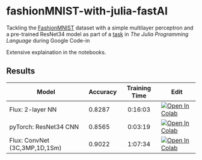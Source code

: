 # fashionMNIST-with-julia-fastAI
Tackling the [FashionMNIST](https://github.com/zalandoresearch/fashion-mnist) dataset with a simple multilayer perceptron and a pre-trained ResNet34 model as part of a [task](https://codein.withgoogle.com/dashboard/task-instances/5002280944795648/) in *The Julia Programming Language* during Google Code-in

Extensive explaination in the notebooks.

## Results

| Model                 	| Accuracy 	| Training Time 	| Edit 	|
|-----------------------	|----------	|:-------------:	|------	|
| Flux: 2-layer NN      	| 0.8287   	|    0:16:03    	|[![Open In Colab](https://colab.research.google.com/assets/colab-badge.svg)](https://colab.research.google.com/github/PseudoCodeNerd/fashionMNIST-with-julia-fastAI/blob/master/flux-FMNIST-detailed.ipynb)|
| pyTorch: ResNet34 CNN 	| 0.8565   	|    0:03:19    	|[![Open In Colab](https://colab.research.google.com/assets/colab-badge.svg)](https://colab.research.google.com/github/PseudoCodeNerd/fashionMNIST-with-julia-fastAI/blob/master/FashionMNIST-resnet34.ipynb)|
| Flux: ConvNet (3C,3MP,1D,1Sm)|0.9022|1:07:34|[![Open In Colab](https://colab.research.google.com/assets/colab-badge.svg)](https://colab.research.google.com/github/PseudoCodeNerd/fashionMNIST-with-julia-fastAI/blob/master/flux-FMNIST-detailed.ipynb)|
